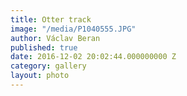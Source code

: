 ```yaml
---
title: Otter track
image: "/media/P1040555.JPG"
author: Václav Beran
published: true
date: 2016-12-02 20:02:44.000000000 Z
category: gallery
layout: photo
---
```

